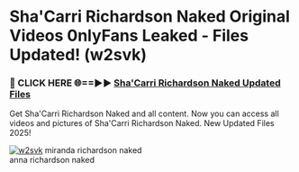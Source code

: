# Sha'Carri Richardson Naked Original Videos 0nlyFans Leaked - Files Updated! (w2svk)

<h3>🔴 CLICK HERE 🌐==►► <a href="https://tinyurl.com/up5wt9bj" rel="nofollow">Sha'Carri Richardson Naked Updated Files</a></h3>

Get Sha'Carri Richardson Naked and all content. Now you can access all videos and pictures of Sha'Carri Richardson Naked. New Updated Files 2025!

[![w2svk](https://i.imgur.com/ABiUzMV.gif)](https://tinyurl.com/up5wt9bj)
miranda richardson naked<br>
anna richardson naked